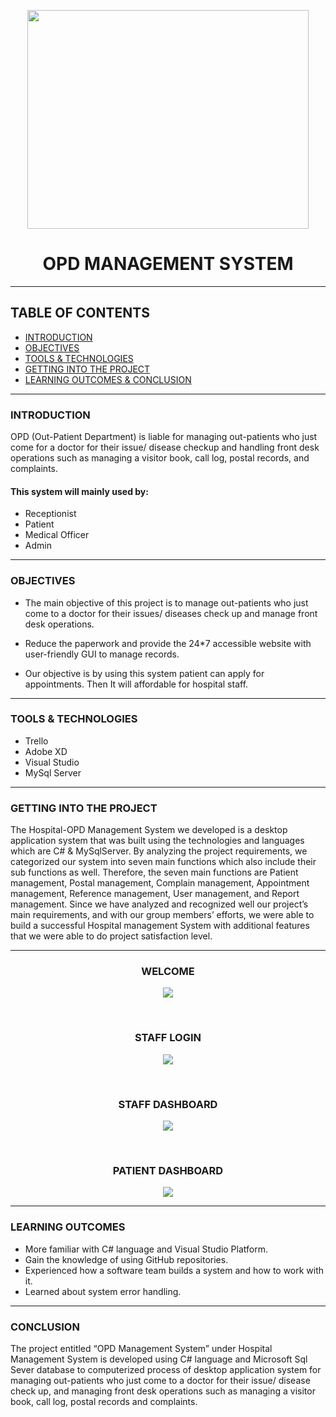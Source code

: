 <p align="center">
<img src="https://user-images.githubusercontent.com/90144577/138583193-10c58549-9855-4593-92f5-c7c40beb1247.png" width="450" height="350"  align="center"/>
</p>

<h1 align="center">
OPD MANAGEMENT SYSTEM
</h1>

---

## TABLE OF CONTENTS

- [INTRODUCTION](#introduction)
- [OBJECTIVES](#objectives)
- [TOOLS & TECHNOLOGIES](tools_and_technologies)
- [GETTING INTO THE PROJECT](project)
- [LEARNING OUTCOMES & CONCLUSION](conclusion)


---

### INTRODUCTION

OPD (Out-Patient Department) is liable for managing out-patients who just come for a doctor for their issue/ disease checkup and handling front desk operations such as managing a visitor book, call log, postal records, and complaints.

#### This system will  mainly used by:

- Receptionist
- Patient
- Medical Officer
- Admin

---

### OBJECTIVES

- The main objective of this project is to manage out-patients who just come to a doctor for their issues/ diseases check up and manage front desk operations.

- Reduce the paperwork and provide the 24*7 accessible website with user-friendly GUI to manage records.

- Our objective is by using this system patient can apply for appointments. Then It will affordable for hospital staff.

---

### TOOLS & TECHNOLOGIES

- Trello
- Adobe XD
- Visual Studio
- MySql Server

---

### GETTING INTO THE PROJECT

The Hospital-OPD Management System we developed is a desktop application system that was built using the technologies and languages which are C# & MySqlServer. By analyzing the project requirements, we categorized our system into seven main functions which also include their sub functions as well. Therefore, the seven main functions are Patient management, Postal management, Complain management, Appointment management, Reference management, User management, and Report management. Since we have analyzed and recognized well our project’s main requirements, and with our group members’ efforts, we were able to build a successful Hospital management System with additional features that we were able to do project satisfaction level.

---

<h3 align="center">
 WELCOME
</h3>

<p align="center">
<img src="https://user-images.githubusercontent.com/90144577/138583669-1260faaf-1435-4319-acf4-959b6a057f4c.PNG">
   </p>
   <br>
<h3 align="center">
 STAFF LOGIN
</h3>

<p align="center">
<img src="https://user-images.githubusercontent.com/90144577/138583679-4ff0885c-6212-4fad-a907-6e45c4aaef90.PNG">
 </p>  
 <br>
 <h3 align="center">
 STAFF DASHBOARD
</h3>
 <p align="center">
<img src="https://user-images.githubusercontent.com/90144577/138583722-414be456-07bb-4ffa-8c4d-2ec5e01a4b04.PNG">
 </p>  
 <br>
 <h3 align="center">
 PATIENT DASHBOARD
</h3>
<p align="center">
<img src="https://user-images.githubusercontent.com/90144577/138584191-17c9a20c-e469-4ba6-a211-e2742d8e3d3a.PNG">
 </P>

---


### LEARNING OUTCOMES 

- More familiar with C# language and Visual Studio Platform. 
- Gain the knowledge of using GitHub repositories.
- Experienced how a software team builds a system and how to work with it.
- Learned about system error handling.

---

### CONCLUSION

The project entitled “OPD Management System” under Hospital Management System is developed using C# language and Microsoft Sql Sever  database to computerized process of desktop application system for managing out-patients who just come to a doctor for their issue/ disease check up, and managing front desk operations such as managing a visitor book, call log, postal records and complaints.







